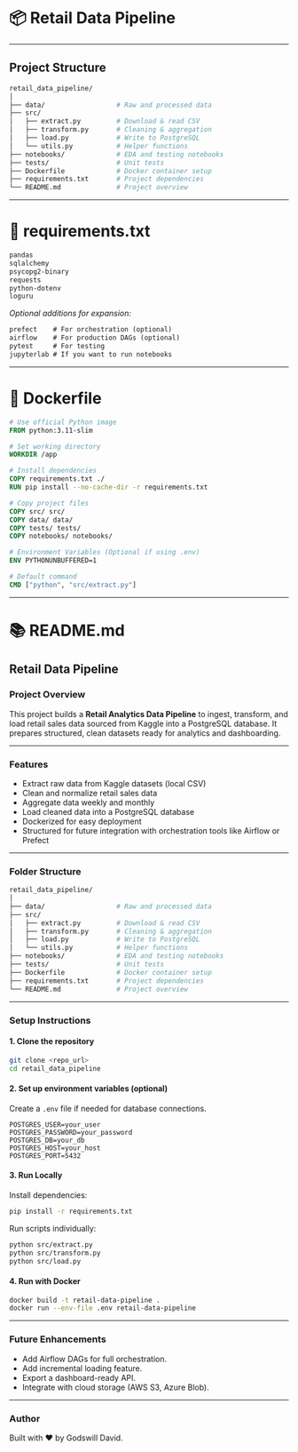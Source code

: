 # 📦 Retail Data Pipeline

---

## Project Structure

```bash
retail_data_pipeline/
│
├── data/                  # Raw and processed data
├── src/
│   ├── extract.py         # Download & read CSV
│   ├── transform.py       # Cleaning & aggregation
│   ├── load.py            # Write to PostgreSQL
│   └── utils.py           # Helper functions
├── notebooks/             # EDA and testing notebooks
├── tests/                 # Unit tests
├── Dockerfile             # Docker container setup
├── requirements.txt       # Project dependencies
└── README.md              # Project overview
```

---

# 📄 requirements.txt

```txt
pandas
sqlalchemy
psycopg2-binary
requests
python-dotenv
loguru
```

_Optional additions for expansion:_
```txt
prefect    # For orchestration (optional)
airflow    # For production DAGs (optional)
pytest     # For testing
jupyterlab # If you want to run notebooks
```

---

# 🐳 Dockerfile

```Dockerfile
# Use official Python image
FROM python:3.11-slim

# Set working directory
WORKDIR /app

# Install dependencies
COPY requirements.txt ./
RUN pip install --no-cache-dir -r requirements.txt

# Copy project files
COPY src/ src/
COPY data/ data/
COPY tests/ tests/
COPY notebooks/ notebooks/

# Environment Variables (Optional if using .env)
ENV PYTHONUNBUFFERED=1

# Default command
CMD ["python", "src/extract.py"]
```

---

# 📚 README.md

## Retail Data Pipeline

### Project Overview
This project builds a **Retail Analytics Data Pipeline** to ingest, transform, and load retail sales data sourced from Kaggle into a PostgreSQL database. It prepares structured, clean datasets ready for analytics and dashboarding.

---

### Features
- Extract raw data from Kaggle datasets (local CSV)
- Clean and normalize retail sales data
- Aggregate data weekly and monthly
- Load cleaned data into a PostgreSQL database
- Dockerized for easy deployment
- Structured for future integration with orchestration tools like Airflow or Prefect

---

### Folder Structure

```bash
retail_data_pipeline/
│
├── data/                  # Raw and processed data
├── src/
│   ├── extract.py         # Download & read CSV
│   ├── transform.py       # Cleaning & aggregation
│   ├── load.py            # Write to PostgreSQL
│   └── utils.py           # Helper functions
├── notebooks/             # EDA and testing notebooks
├── tests/                 # Unit tests
├── Dockerfile             # Docker container setup
├── requirements.txt       # Project dependencies
└── README.md              # Project overview
```

---

### Setup Instructions

#### 1. Clone the repository
```bash
git clone <repo_url>
cd retail_data_pipeline
```

#### 2. Set up environment variables (optional)
Create a `.env` file if needed for database connections.
```env
POSTGRES_USER=your_user
POSTGRES_PASSWORD=your_password
POSTGRES_DB=your_db
POSTGRES_HOST=your_host
POSTGRES_PORT=5432
```

#### 3. Run Locally
Install dependencies:
```bash
pip install -r requirements.txt
```

Run scripts individually:
```bash
python src/extract.py
python src/transform.py
python src/load.py
```

#### 4. Run with Docker
```bash
docker build -t retail-data-pipeline .
docker run --env-file .env retail-data-pipeline
```

---

### Future Enhancements
- Add Airflow DAGs for full orchestration.
- Add incremental loading feature.
- Export a dashboard-ready API.
- Integrate with cloud storage (AWS S3, Azure Blob).

---

### Author
Built with ❤️ by Godswill David.
